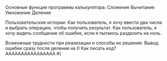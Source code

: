 Основные функции программы калькулятора:
    Сложение
    Вычитание
    Умножение
    Деление

Пользовательские истории:
    Как пользователь, я хочу ввести два числа и выбрать операцию, чтобы получить результат.
    Как пользователь, я хочу видеть сообщение об ошибке, если я пытаюсь разделить на ноль.

Возможные трудности при реализации и способы их решения.
    Вывод ошибки сразу после деления на 0
    Как писать код? АААААААААААААААА #(


